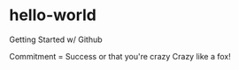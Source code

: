 # hello-world
Getting Started w/ Github

Commitment = Success or that you're crazy
Crazy like a fox!
